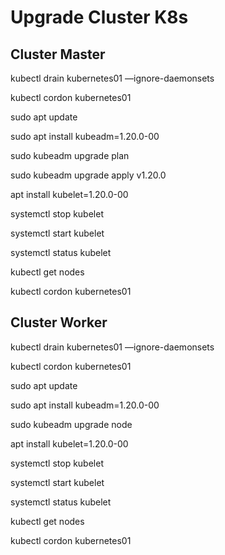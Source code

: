 # Upgrade Cluster K8s

## Cluster Master

kubectl drain kubernetes01 —ignore-daemonsets

kubectl cordon kubernetes01

sudo apt update 

sudo apt install kubeadm=1.20.0-00

sudo kubeadm upgrade plan

sudo kubeadm upgrade apply v1.20.0

apt install kubelet=1.20.0-00

systemctl stop kubelet

systemctl start kubelet

systemctl status kubelet

kubectl get nodes

kubectl cordon kubernetes01

## Cluster Worker

kubectl drain kubernetes01 —ignore-daemonsets

kubectl cordon kubernetes01

sudo apt update 

sudo apt install kubeadm=1.20.0-00

sudo kubeadm upgrade node

apt install kubelet=1.20.0-00

systemctl stop kubelet

systemctl start kubelet

systemctl status kubelet

kubectl get nodes

kubectl cordon kubernetes01